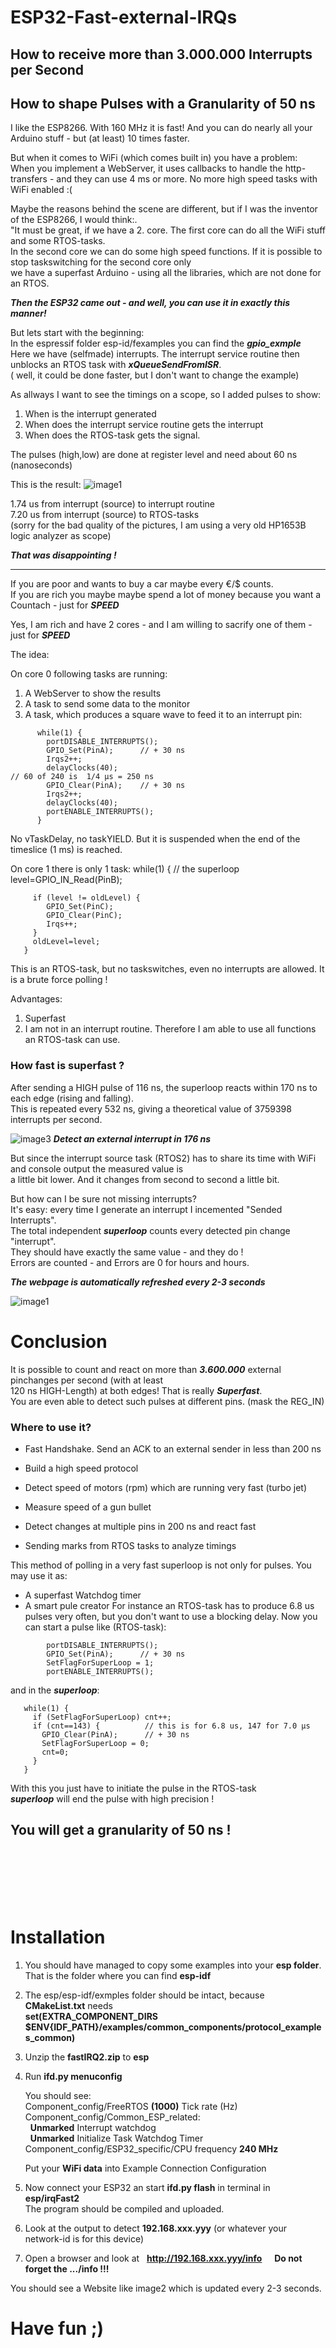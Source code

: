 # ESP32-Fast-external-IRQs
## How to receive more than 3.000.000 Interrupts per Second
## How to shape Pulses with a Granularity of 50 ns

I like the ESP8266. With 160 MHz it is fast! And you can do nearly all your Arduino stuff - but (at least) 10 times faster.

But when it comes to WiFi (which comes built in) you have a problem:<br>
When you implement a WebServer, it uses callbacks to handle the http-transfers - and they can use 4 ms or more.
No more high speed tasks with WiFi enabled :(

Maybe the reasons behind the scene are different, but if I was the inventor of the ESP8266, I would think:.<br>
"It must be great, if we have a 2. core. The first core can do all the WiFi stuff and some RTOS-tasks.<br>
In the second core we can do some high speed functions. If it is possible to stop taskswitching for the second core only<br>
we have a superfast Arduino - using all the libraries, which are not done for an RTOS.<br>

***Then the ESP32 came out - and well, you can use it in exactly this manner!***<br>

But lets start with the beginning:<br>
In the espressif folder esp-id/fexamples you can find  the ***gpio_exmple***<br>
Here we have (selfmade) interrupts. The interrupt service routine then unblocks an RTOS task with ***xQueueSendFromISR***.<br>
( well, it could be done faster, but I don't want to change the example)

As allways  I want to see the timings on a scope, so I added pulses to show:
1) When is the interrupt generated
2) When does the interrupt service routine gets the interrupt
3) When does the RTOS-task gets the signal.

The pulses (high,low) are done at register level and need about 60 ns (nanoseconds)
 
This is the result:
 ![image1](./image1.jpg?raw=true "gpio example")

1.74 us from interrupt (source) to interrupt routine<br>
7.20 us from interrupt (source) to RTOS-tasks<br>
(sorry for the bad quality of the pictures, I am using a very old HP1653B logic analyzer as scope)

***That was disappointing !***

----------------
If you are poor and wants to buy a car maybe every €/$ counts.<br>
If you are rich you maybe maybe spend a lot of money because you want a Countach - just for ***SPEED***<br>

Yes, I am rich and have 2 cores - and I am willing to sacrify one of them - just for ***SPEED***

The idea:

On core 0 following tasks are running:

1) A WebServer to show the results
2) A task to send some data to the monitor
3) A task, which produces a square wave to feed it to an interrupt pin:
```
      while(1) {
        portDISABLE_INTERRUPTS();
        GPIO_Set(PinA);      // + 30 ns
        Irqs2++;
        delayClocks(40);                                                // 60 of 240 is  1/4 µs = 250 ns
        GPIO_Clear(PinA);    // + 30 ns
        Irqs2++;
        delayClocks(40);
        portENABLE_INTERRUPTS();
      }
```      
No vTaskDelay, no taskYIELD. But it is suspended when the end of the timeslice (1 ms) is reached. 


On core 1 there is only 1 task:
       while(1) {                                                       // the superloop
         level=GPIO_IN_Read(PinB);                                      
         
         if (level != oldLevel) {
            GPIO_Set(PinC);
            GPIO_Clear(PinC);
            Irqs++;
         }
         oldLevel=level;
       }

This is an RTOS-task, but no taskswitches, even no interrupts are allowed. It is a brute force polling !<br>

Advantages:
1) Superfast
2) I am not in an interrupt routine. Therefore I am able to use all functions an RTOS-task can use.

### How fast is superfast ?

After sending a  HIGH pulse  of 116 ns, the  superloop  reacts within 170 ns to each edge (rising and falling).<br>
This is repeated every 532 ns, giving a theoretical value of 3759398 interrupts per second.

 ![image3](./image3.jpg?raw=true "Detect an external interrupt in 176 ns")
 ***Detect an external interrupt in 176 ns***

But since the interrupt source task (RTOS2) has to share its time with WiFi and console output the measured value is<br>
a little bit lower. And it changes from second to second a little bit.

But how can I be sure not missing interrupts?<br>
It's easy: every time I generate an interrupt I incemented "Sended Interrupts".<br>
The total independent ***superloop*** counts every detected pin change "interrupt".<br>
They should have exactly the same value - and they do !<br>
Errors are counted - and Errors are 0 for hours and hours.

***The webpage is automatically refreshed every 2-3 seconds***

 ![image1](./image2.jpg?raw=true "3.6 Million external Interrupts per Second:")


#  Conclusion
 
It is possible to count and react on more than ***3.600.000*** external pinchanges per second (with at least<br>
120 ns HIGH-Length) at both edges! That is really ***Superfast***.<br>
You are even able to detect such pulses at different pins. (mask the REG_IN)<br>

### Where to use it?

- Fast Handshake. Send an ACK to an external sender in less than 200 ns

- Build a high speed protocol

- Detect speed of motors (rpm) which are running very fast (turbo jet)

- Measure speed of a gun bullet

- Detect changes at multiple pins in 200 ns and react fast

- Sending marks from RTOS tasks to analyze timings

This method of polling in a very fast superloop is not only for pulses.
You may use it as:
- A superfast Watchdog timer
- A smart pule creator
For instance an RTOS-task has to produce 6.8 us pulses very often, but you don't want to use a blocking delay.
Now you can start a pulse like (RTOS-task):
```
        portDISABLE_INTERRUPTS();
        GPIO_Set(PinA);      // + 30 ns
        SetFlagForSuperLoop = 1;
        portENABLE_INTERRUPTS();
```
and in the ***superloop***:

```
   while(1) {
     if (SetFlagForSuperLoop) cnt++;
     if (cnt==143) {          // this is for 6.8 us, 147 for 7.0 µs
       GPIO_Clear(PinA);      // + 30 ns
       SetFlagForSuperLoop = 0;
       cnt=0;
     }
   }
```       
With this you just have to initiate the pulse in the RTOS-task<br>
***superloop*** will end the pulse with high precision !<br>

## You will get a granularity of 50 ns !<br>

<br><br><br><br><br>



# Installation

1) You should have managed to copy some examples into your **esp folder**. That is the folder where you can find **esp-idf**
2) The esp/esp-idf/exmples folder should be intact, because **CMakeList.txt** needs<br>
   **set(EXTRA_COMPONENT_DIRS $ENV{IDF_PATH}/examples/common_components/protocol_examples_common)**
3) Unzip the **fastIRQ2.zip** to **esp**
4) Run **ifd.py menuconfig**
   
      You should see:<br>
             Component_config/FreeRTOS **(1000)** Tick rate (Hz)<br>
             Component_config/Common_ESP_related:<br>
             &nbsp;&nbsp;**Unmarked** Interrupt watchdog<br>
             &nbsp;&nbsp;**Unmarked** Initialize Task Watchdog Timer<br>
             Component_config/ESP32_specific/CPU frequency **240 MHz**<br>

      Put your **WiFi data** into
             Example Connection Configuration
     
5) Now connect your ESP32 an start **ifd.py flash** in terminal in **esp/irqFast2**<br>
   The program should be compiled and uploaded.<br>
   
6) Look at the output to detect **192.168.xxx.yyy** (or whatever your network-id is for this device)

7) Open a browser and look at&nbsp;&nbsp; **http://192.168.xxx.yyy/info**   &nbsp;&nbsp;&nbsp;&nbsp;**Do not forget the .../info !!!**

You should see a Website like image2 which is updated every 2-3 seconds.

# Have fun ;)


   
